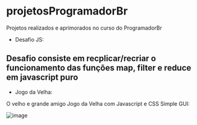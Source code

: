 # projetosProgramadorBr
Projetos realizados e aprimorados no curso do ProgramadorBr

- Desafio JS:

Desafio consiste em recplicar/recriar o funcionamento das funções map, filter e reduce em javascript puro
---
- Jogo da Velha:

O velho e grande amigo Jogo da Velha com Javascript e CSS
Simple GUI:


![image](https://user-images.githubusercontent.com/52689135/189731133-967071bc-11b5-4327-beb1-05f890ed0cad.png)

